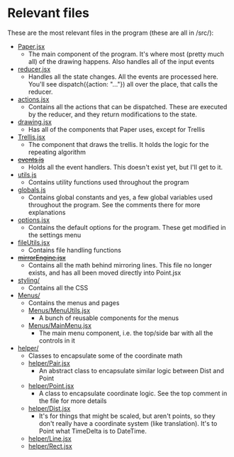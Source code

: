 # Relevant files

These are the most relevant files in the program (these are all in /src/):
* [Paper.jsx](../src/Paper.jsx)
    * The main component of the program. It's where most (pretty much all) of the drawing happens. Also handles all of the input events
* [reducer.jsx](../src/reducer.jsx)
    * Handles all the state changes. All the events are processed here. You'll see dispatch({action: "..."}) all over the place, that calls the reducer.
* [actions.jsx](../src/actions.jsx)
    * Contains all the actions that can be dispatched. These are executed by the reducer, and they return modifications to the state.
* [drawing.jsx](../src/drawing.jsx)
    * Has all of the components that Paper uses, except for Trellis
* [Trellis.jsx](../src/Trellis.jsx)
    * The component that draws the trellis. It holds the logic for the repeating algorithm
* ~~[events.js](../src/events.js)~~
    * Holds all the event handlers. This doesn't exist yet, but I'll get to it.
* [utils.js](../src/utils.js)
    * Contains utility functions used throughout the program
* [globals.js](../src/globals.js)
    * Contains global constants and yes, a few global variables used throughout the program. See the comments there for more explanations
* [options.jsx](../src/options.jsx)
    * Contains the default options for the program. These get modified in the settings menu
* [fileUtils.jsx](../src/fileUtils.jsx)
    * Contains file handling functions
* ~~[mirrorEngine.jsx](../src/mirrorEngine.jsx)~~
    * Contains all the math behind mirroring lines. This file no longer exists, and has all been moved directly into Point.jsx
* [styling/](../src/styling/)
    * Contains all the CSS
* [Menus/](../src/Menus/)
    * Contains the menus and pages
    * [Menus/MenuUtils.jsx](../src/Menus/MenuUtils.jsx)
        * A bunch of reusable components for the menus
    * [Menus/MainMenu.jsx](../src/Menus/MainMenu.jsx)
        * The main menu component, i.e. the top/side bar with all the controls in it
* [helper/](../src/helper/)
    * Classes to encapsulate some of the coordinate math
    * [helper/Pair.jsx](../src/helper/Pair.jsx)
        * An abstract class to encapsulate similar logic between Dist and Point
    * [helper/Point.jsx](../src/helper/Point.jsx)
        * A class to encapsulate coordinate logic. See the top comment in the file for more details
    * [helper/Dist.jsx](../src/helper/Dist.jsx)
        * It's for things that might be scaled, but aren't points, so they don't really have a coordinate system (like translation). It's to Point what TimeDelta is to DateTime.
    * [helper/Line.jsx](../src/helper/Line.jsx)
    * [helper/Rect.jsx](../src/helper/Rect.jsx)


